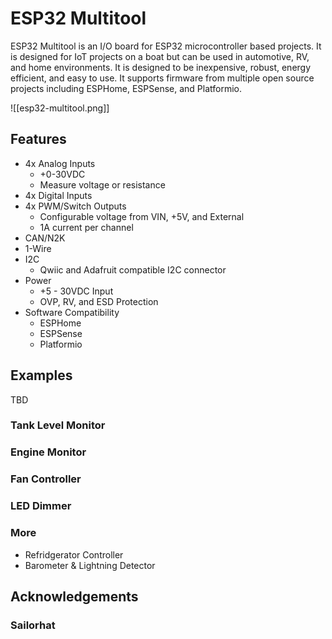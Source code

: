 # ESP32 Multitool

ESP32 Multitool is an I/O board for ESP32 microcontroller based projects.  It is designed for IoT projects on a boat but can be used in automotive, RV, and home environments.  It is designed to be inexpensive, robust, energy efficient, and easy to use.  It supports firmware from multiple open source projects including ESPHome, ESPSense, and Platformio.

![[esp32-multitool.png]]

## Features

- 4x Analog Inputs
	- +0-30VDC
	- Measure voltage or resistance
- 4x Digital Inputs
- 4x PWM/Switch Outputs
	- Configurable voltage from VIN, +5V, and External
	- 1A current per channel
- CAN/N2K 
- 1-Wire
- I2C
	- Qwiic and Adafruit compatible I2C connector
- Power
	- +5 - 30VDC Input
	- OVP, RV, and ESD Protection
- Software Compatibility
	- ESPHome
	- ESPSense
	- Platformio

## Examples


TBD

### Tank Level Monitor
### Engine Monitor
### Fan Controller
### LED Dimmer


### More
- Refridgerator Controller
- Barometer & Lightning Detector




## Acknowledgements

### Sailorhat
